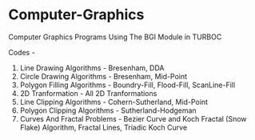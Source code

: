 # Computer-Graphics
Computer Graphics Programs Using The BGI Module in TURBOC

Codes - 
1. Line Drawing Algorithms - Bresenham, DDA
2. Circle Drawing Algorithms - Bresenham, Mid-Point
3. Polygon Filling Algorithms - Boundry-Fill, Flood-Fill, ScanLine-Fill
4. 2D Tranformation - All 2D Tranformations
5. Line Clipping Algorithms - Cohern-Sutherland, Mid-Point
6. Polygon Clipping Algorithms - Sutherland-Hodgeman
7. Curves And Fractal Problems - Bezier Curve and Koch Fractal (Snow Flake) Algorithm, Fractal Lines, Triadic Koch Curve
